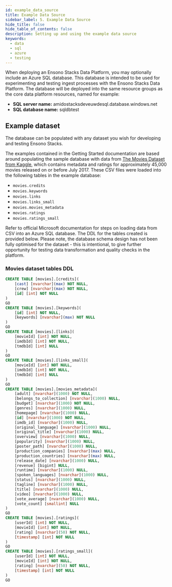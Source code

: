 ```yaml
---
id: example_data_source
title: Example Data Source
sidebar_label: 5. Example Data Source
hide_title: false
hide_table_of_contents: false
description: Setting up and using the example data source
keywords:
  - data
  - sql
  - azure
  - testing
---
```


When deploying an Ensono Stacks Data Platform, you may optionally include an Azure SQL database. This database is intended to be used for experimenting and testing ingest processes with the Ensono Stacks Data Platform. The database will be deployed into the same resource groups as the core data platform resources, named for example:

* **SQL server name:** amidostacksdeveuwdesql.database.windows.net
* **SQL database name:** sqldbtest

## Example dataset

The database can be populated with any dataset you wish for developing and testing Ensono Stacks.

The examples contained in the Getting Started documentation are based around populating the sample database with data
from [The Movies Dataset from Kaggle](https://www.kaggle.com/datasets/rounakbanik/the-movies-dataset), which contains metadata and ratings for approximately 45,000 movies released
on or before July 2017. These CSV files were loaded into the following tables in the example database:

* `movies.credits`
* `movies.keywords`
* `movies.links`
* `movies.links_small`
* `movies.movies_metadata`
* `movies.ratings`
* `movies.ratings_small`

Refer to official Microsoft documentation for steps on loading data from CSV into an Azure SQL database. The DDL for the tables created is provided below. Please note, the database schema design has not been fully optimised for the dataset - this is intentional, to give further opportunity for testing data transformation and quality checks in the platform.

### Movies dataset tables DDL

```sql
CREATE TABLE [movies].[credits](
	[cast] [nvarchar](max) NOT NULL,
	[crew] [nvarchar](max) NOT NULL,
	[id] [int] NOT NULL
)
GO
CREATE TABLE [movies].[keywords](
	[id] [int] NOT NULL,
	[keywords] [nvarchar](max) NOT NULL
)
GO
CREATE TABLE [movies].[links](
	[movieId] [int] NOT NULL,
	[imdbId] [int] NOT NULL,
	[tmdbId] [int] NULL
)
GO
CREATE TABLE [movies].[links_small](
	[movieId] [int] NOT NULL,
	[imdbId] [int] NOT NULL,
	[tmdbId] [int] NULL
)
GO
CREATE TABLE [movies].[movies_metadata](
	[adult] [nvarchar](1000) NOT NULL,
	[belongs_to_collection] [nvarchar](1000) NULL,
	[budget] [nvarchar](1000) NOT NULL,
	[genres] [nvarchar](1000) NULL,
	[homepage] [nvarchar](1000) NULL,
	[id] [nvarchar](1000) NOT NULL,
	[imdb_id] [nvarchar](1000) NULL,
	[original_language] [nvarchar](1000) NULL,
	[original_title] [nvarchar](1000) NULL,
	[overview] [nvarchar](1000) NULL,
	[popularity] [nvarchar](1000) NULL,
	[poster_path] [nvarchar](1000) NULL,
	[production_companies] [nvarchar](max) NULL,
	[production_countries] [nvarchar](max) NULL,
	[release_date] [nvarchar](1000) NULL,
	[revenue] [bigint] NULL,
	[runtime] [nvarchar](1000) NULL,
	[spoken_languages] [nvarchar](1000) NULL,
	[status] [nvarchar](1000) NULL,
	[tagline] [nvarchar](1000) NULL,
	[title] [nvarchar](1000) NULL,
	[video] [nvarchar](1000) NULL,
	[vote_average] [nvarchar](1000) NULL,
	[vote_count] [smallint] NULL
)
GO
CREATE TABLE [movies].[ratings](
	[userId] [int] NOT NULL,
	[movieId] [int] NOT NULL,
	[rating] [nvarchar](50) NOT NULL,
	[timestamp] [int] NOT NULL
)
GO
CREATE TABLE [movies].[ratings_small](
	[userId] [int] NOT NULL,
	[movieId] [int] NOT NULL,
	[rating] [nvarchar](50) NOT NULL,
	[timestamp] [int] NOT NULL
)
GO
```
